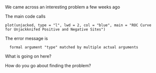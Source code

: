 
We came across an interesting problem a few weeks ago

The main code calls

    plot(unjacked, type = "l", lwd = 2, col = "blue", main = "ROC Curve for Unjackknifed Positive and Negative Sites")

The error message is 
```
  formal argument "type" matched by multiple actual arguments
```

What is going on here?

How do you go about finding the problem?
